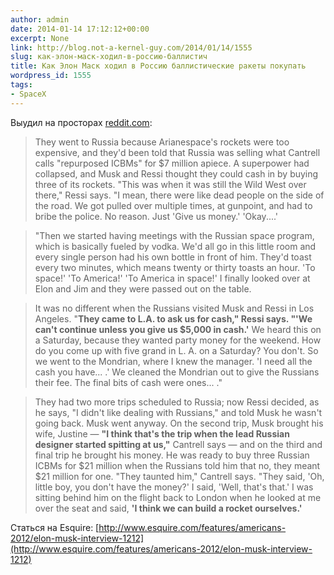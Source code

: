 ```yaml
---
author: admin
date: 2014-01-14 17:12:12+00:00
excerpt: None
link: http://blog.not-a-kernel-guy.com/2014/01/14/1555
slug: как-элон-маск-ходил-в-россию-баллистич
title: Как Элон Маск ходил в Россию баллистические ракеты покупать
wordpress_id: 1555
tags:
- SpaceX
---
```


Выудил на просторах [reddit.com](http://www.reddit.com/r/spacex/comments/1v6n6c/elons_insane_experiences_buying_refurbished_icbms/):

> They went to Russia because Arianespace's rockets were too expensive, and they'd been told that Russia was selling what Cantrell calls "repurposed ICBMs" for $7 million apiece. A superpower had collapsed, and Musk and Ressi thought they could cash in by buying three of its rockets. "This was when it was still the Wild West over there," Ressi says. "I mean, there were like dead people on the side of the road. We got pulled over multiple times, at gunpoint, and had to bribe the police. No reason. Just 'Give us money.' 'Okay....'

> "Then we started having meetings with the Russian space program, which is basically fueled by vodka. We'd all go in this little room and every single person had his own bottle in front of him. They'd toast every two minutes, which means twenty or thirty toasts an hour. 'To space!' 'To America!' 'To America in space!' I finally looked over at Elon and Jim and they were passed out on the table.

> It was no different when the Russians visited Musk and Ressi in Los Angeles. "**They came to L.A. to ask us for cash," Ressi says. "'We can't continue unless you give us $5,000 in cash.'** We heard this on a Saturday, because they wanted party money for the weekend. How do you come up with five grand in L. A. on a Saturday? You don't. So we went to the Mondrian, where I knew the manager. 'I need all the cash you have... .' We cleaned the Mondrian out to give the Russians their fee. The final bits of cash were ones... ."

> They had two more trips scheduled to Russia; now Ressi decided, as he says, "I didn't like dealing with Russians," and told Musk he wasn't going back. Musk went anyway. On the second trip, Musk brought his wife, Justine — **"I think that's the trip when the lead Russian designer started spitting at us,"** Cantrell says — and on the third and final trip he brought his money. He was ready to buy three Russian ICBMs for $21 million when the Russians told him that no, they meant $21 million for one. "They taunted him," Cantrell says. "They said, 'Oh, little boy, you don't have the money?' I said, 'Well, that's that.' I was sitting behind him on the flight back to London when he looked at me over the seat and said, **'I think we can build a rocket ourselves.'**

Статься на Esquire: [http://www.esquire.com/features/americans-2012/elon-musk-interview-1212](http://www.esquire.com/features/americans-2012/elon-musk-interview-1212)
